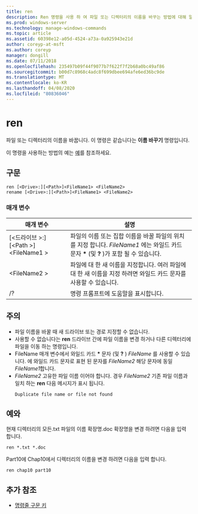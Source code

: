 ```yaml
---
title: ren
description: Ren 명령을 사용 하 여 파일 또는 디렉터리의 이름을 바꾸는 방법에 대해 알아봅니다.
ms.prod: windows-server
ms.technology: manage-windows-commands
ms.topic: article
ms.assetid: 60398e12-a05d-4524-a73a-0a925943e21d
author: coreyp-at-msft
ms.author: coreyp
manager: dongill
ms.date: 07/11/2018
ms.openlocfilehash: 235497b09f44f9077b7f622f7f2b68a0bc49af86
ms.sourcegitcommit: b00d7c8968c4adc8f699dbee694afe6ed36bc9de
ms.translationtype: MT
ms.contentlocale: ko-KR
ms.lasthandoff: 04/08/2020
ms.locfileid: "80836046"
---
```

# <a name="ren"></a>ren

파일 또는 디렉터리의 이름을 바꿉니다. 이 명령은 같습니다는 **이름 바꾸기** 명령입니다.

이 명령을 사용하는 방법의 예는 [예](#BKMK_examples)를 참조하세요.

## <a name="syntax"></a>구문

```
ren [<Drive>:][<Path>]<FileName1> <FileName2>
rename [<Drive>:][<Path>]<FileName1> <FileName2>
```

### <a name="parameters"></a>매개 변수

|매개 변수|설명|
|---------|-----------|
|[\<드라이브 >:] [\<Path >]\<FileName1 >|파일의 이름 또는 집합 이름을 바꿀 파일의 위치를 지정 합니다. *FileName1* 에는 와일드 카드 문자 **&#42;** (및 **?** )가 포함 될 수 있습니다.|
|\<FileName2 >|파일에 대 한 새 이름을 지정합니다. 여러 파일에 대 한 새 이름을 지정 하려면 와일드 카드 문자를 사용할 수 있습니다.|
|/?|명령 프롬프트에 도움말을 표시합니다.|

## <a name="remarks"></a>주의

- 파일 이름을 바꿀 때 새 드라이브 또는 경로 지정할 수 없습니다.
- 사용할 수 없습니다는 **ren** 드라이브 간에 파일 이름을 변경 하거나 다른 디렉터리에 파일을 이동 하는 명령입니다.
- FileName 매개 변수에서 와일드 카드 **&#42;** 문자 (및 **?** ) *FileName* 를 사용할 수 있습니다. 에 와일드 카드 문자로 표현 된 문자를 *FileName2* 해당 문자에 동일 *FileName1*합니다.
- *FileName2* 고유한 파일 이름 이어야 합니다. 경우 *FileName2* 기존 파일 이름과 일치 하는 **ren** 다음 메시지가 표시 됩니다.  
  ```
  Duplicate file name or file not found
  ```

## <a name="examples"></a><a name="BKMK_examples"></a>예와

현재 디렉터리의 모든.txt 파일의 이름 확장명.doc 확장명을 변경 하려면 다음을 입력 합니다.
```
ren *.txt *.doc 
```
Part10에 Chap10에서 디렉터리의 이름을 변경 하려면 다음을 입력 합니다.
```
ren chap10 part10 
```

## <a name="additional-references"></a>추가 참조

- [명령줄 구문 키](command-line-syntax-key.md)